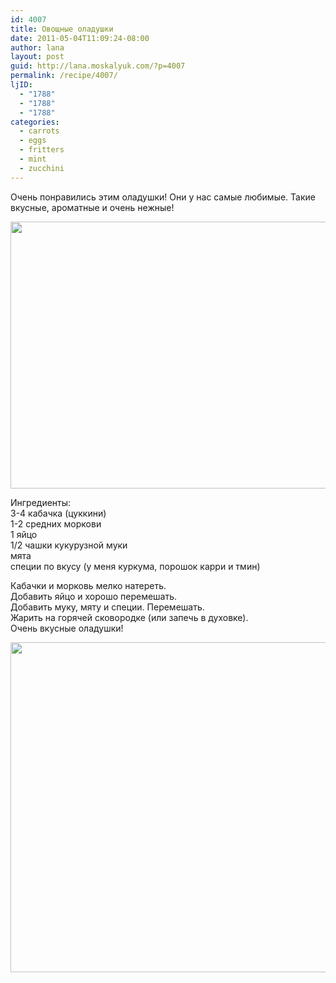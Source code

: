 ```yaml
---
id: 4007
title: Овощные оладушки
date: 2011-05-04T11:09:24-08:00
author: lana
layout: post
guid: http://lana.moskalyuk.com/?p=4007
permalink: /recipe/4007/
ljID:
  - "1788"
  - "1788"
  - "1788"
categories:
  - carrots
  - eggs
  - fritters
  - mint
  - zucchini
---
```

Очень понравились этим оладушки! Они у нас самые любимые. Такие вкусные, ароматные и очень нежные!

<img loading="lazy" class="alignnone" title="zucchini fritters" src="http://farm6.static.flickr.com/5146/5687328377_e350248904_z.jpg" alt="" width="640" height="427" /> 

Ингредиенты:  
3-4 кабачка (цуккини)  
1-2 средних моркови  
1 яйцо  
1/2 чашки кукурузной муки  
мята  
специи по вкусу (у меня куркума, порошок карри и тмин)

Кабачки и морковь мелко натереть.  
Добавить яйцо и хорошо перемешать.  
Добавить муку, мяту и специи. Перемешать.  
Жарить на горячей сковородке (или запечь в духовке).  
Очень вкусные оладушки!

<img loading="lazy" class="alignnone" title="zucchini fritters" src="http://farm6.static.flickr.com/5265/5687920358_c17a8b48d5_z.jpg" alt="" width="640" height="528" />